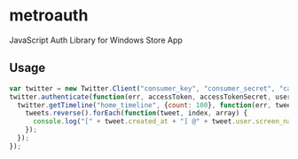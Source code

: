 # metroauth #
JavaScript Auth Library for Windows Store App

## Usage ##
```javascript
var twitter = new Twitter.Client("consumer_key", "consumer_secret", "callback_url");
twitter.authenticate(function(err, accessToken, accessTokenSecret, userId, screenName) {
  twitter.getTimeline("home_timeline", {count: 100}, function(err, tweets) {
    tweets.reverse().forEach(function(tweet, index, array) {
      console.log("[" + tweet.created_at + "] @" + tweet.user.screen_name + " | " + tweet.text);
    });
  });
});
```
